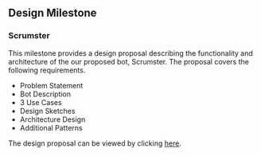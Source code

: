 ## Design Milestone

### Scrumster

This milestone provides a design proposal describing the functionality and architecture of the our proposed bot, Scrumster. The proposal covers the following requirements.

* Problem Statement
* Bot Description
* 3 Use Cases
* Design Sketches
* Architecture Design
* Additional Patterns

The design proposal can be viewed by clicking [here](https://github.com/mrnayak/Scrumster/blob/master/DESIGN.md).
